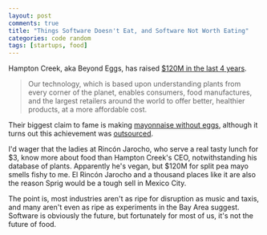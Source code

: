 ```yaml
---
layout: post
comments: true
title: "Things Software Doesn't Eat, and Software Not Worth Eating"
categories: code random
tags: [startups, food]
---
```


Hampton Creek, aka Beyond Eggs, has raised [$120M in the last 4 years](https://www.crunchbase.com/organization/hampton-creek-foods#/entity).

>Our technology, which is based upon understanding plants from every corner of the planet, enables consumers, food manufactures, and the largest retailers around the world to offer better, healthier products, at a more affordable cost.

Their biggest claim to fame is making [mayonnaise without eggs](https://en.wikipedia.org/wiki/Just_Mayo), although it turns out this achievement was [outsourced](http://techcrunch.com/2015/08/30/haveyouseenthewarningletter/).

I'd wager that the ladies at Rincón Jarocho, who serve a real tasty lunch for $3, know more about food than Hampton Creek's CEO, notwithstanding his database of plants. Apparently he's vegan, but $120M for split pea mayo smells fishy to me. El Rincón Jarocho and a thousand places like it are also the reason Sprig would be a tough sell in Mexico City.

The point is, most industries aren't as ripe for disruption as music and taxis, and many aren't even as ripe as experiments in the Bay Area suggest. Software is obviously the future, but fortunately for most of us, it's not the future of food.

